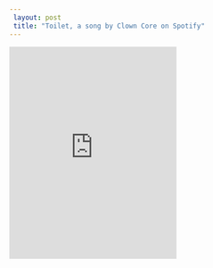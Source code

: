 ```yaml
---
 layout: post 
 title: "Toilet, a song by Clown Core on Spotify"
---
```


<iframe src="https://open.spotify.com/track/2CaOQxD9sxkPHWo9jqvKFl?si=21UCB4m8SoiAnOKXgeZsJg" width="300" height="380" frameborder="0" allowtransparency="true" allow="encrypted-media"></iframe>